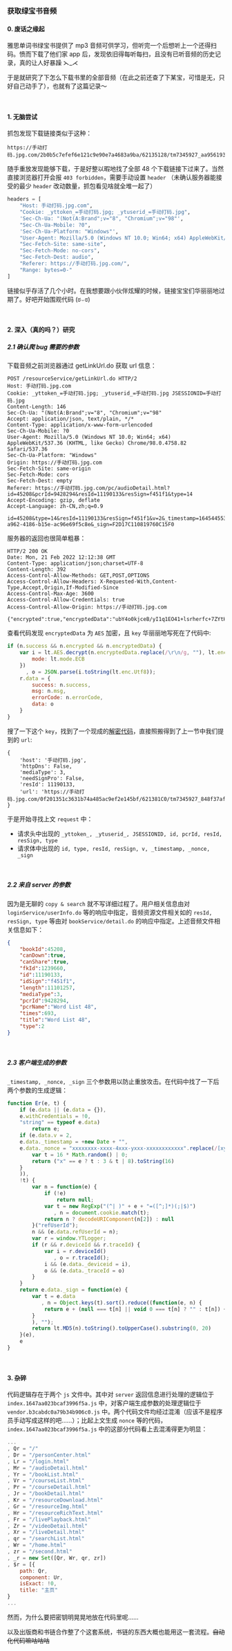 ### 获取绿宝书音频

#### 0. 废话之缘起

雅思单词书绿宝书提供了 mp3 音频可供学习，但听完一个后想听上一个还得扫码。愤而下载了他们家 app 后，发现依旧得每听每扫，且没有已听音频的历史记录，真的让人好暴躁 ⋋_⋌   

于是就研究了下怎么下载书里的全部音频（在此之前还查了下某宝，可惜是无，只好自己动手了），也就有了这篇记录～ 

<br>

#### 1. 无脑尝试

抓包发现下载链接类似于这种：

```shell
https://手动打码.jpg.com/2b0b5c7efef6e121c9e90e7a4683a9ba/62135128/tm7345927_aa95619311af1ab3f8d98cca670abefe52bb2f7a.mp3
```
随手重放发现能够下载，于是好整以暇地找了全部 48 个下载链接下过来了。当然直接浏览器打开会报 `403 forbidden`，需要手动设置 `header` （未确认服务器能接受的最少 `header` 改动数量，抓包看见啥就全堆一起了）

```python
headers = [
    "Host: 手动打码.jpg.com",
    "Cookie: _yttoken_=手动打码.jpg; _ytuserid_=手动打码.jpg",
    'Sec-Ch-Ua: "(Not(A:Brand";v="8", "Chromium";v="98"',
    "Sec-Ch-Ua-Mobile: ?0",
    'Sec-Ch-Ua-Platform: "Windows"',
    "User-Agent: Mozilla/5.0 (Windows NT 10.0; Win64; x64) AppleWebKit/537.36 (KHTML, like Gecko) Chrome/98.0.4758.82 Safari/537.36",
    "Sec-Fetch-Site: same-site",
    "Sec-Fetch-Mode: no-cors",
    "Sec-Fetch-Dest: audio",
    "Referer: https://手动打码.jpg.com/",
    "Range: bytes=0-"
]
```
链接似乎存活了几个小时。在我想要跟小伙伴炫耀的时候，链接宝宝们华丽丽地过期了。好吧开始围观代码 (ಠ⌣ಠ)

<br>

#### 2. 深入（真的吗？）研究

##### 2.1  确认爬 bug 需要的参数

下载音频之前浏览器通过 getLinkUrl.do 获取 url 信息：

```shell
POST /resourceService/getLinkUrl.do HTTP/2
Host: 手动打码.jpg.com
Cookie: _yttoken_=手动打码.jpg; _ytuserid_=手动打码.jpg JSESSIONID=手动打码.jpg
Content-Length: 146
Sec-Ch-Ua: "(Not(A:Brand";v="8", "Chromium";v="98"
Accept: application/json, text/plain, */*
Content-Type: application/x-www-form-urlencoded
Sec-Ch-Ua-Mobile: ?0
User-Agent: Mozilla/5.0 (Windows NT 10.0; Win64; x64) AppleWebKit/537.36 (KHTML, like Gecko) Chrome/98.0.4758.82 Safari/537.36
Sec-Ch-Ua-Platform: "Windows"
Origin: https://手动打码.jpg.com
Sec-Fetch-Site: same-origin
Sec-Fetch-Mode: cors
Sec-Fetch-Dest: empty
Referer: https://手动打码.jpg.com/pc/audioDetail.html?id=45208&pcrId=9428294&resId=11190133&resSign=f451f1&type=14
Accept-Encoding: gzip, deflate
Accept-Language: zh-CN,zh;q=0.9

id=45208&type=14&resId=11190133&resSign=f451f1&v=2&_timestamp=1645445534123&_nonce=3edbeb9e-a962-4186-b15e-ac96e69f5c8e&_sign=F2D17C110819760C15F0
```

服务器的返回也很简单粗暴：

```shell
HTTP/2 200 OK
Date: Mon, 21 Feb 2022 12:12:38 GMT
Content-Type: application/json;charset=UTF-8
Content-Length: 392
Access-Control-Allow-Methods: GET,POST,OPTIONS
Access-Control-Allow-Headers: X-Requested-With,Content-Type,Accept,Origin,If-Modified-Since
Access-Control-Max-Age: 3600
Access-Control-Allow-Credentials: true
Access-Control-Allow-Origin: https://手动打码.jpg.com

{"encrypted":true,"encryptedData":"ubY4o0kjceB/yI1q1EO41+lsrherfc+7ZYtHOnPFdwHdefaai23GLHoMFY8aBNf7JE8JjtMIQrT+\r\noKB85UGwOfpnqrCVkk8nnkpLjQ0j8iwkBidMBIkeE/bzJDDam8f46a5nuhKcGx20zn93nzqh9q6g\r\nBnjyFKxLbG1NmaP5xlmzExj5vaLqlUUwH2r2eqY4c5IPmqyVgewijXZ6UeOcr4AE+/EX6enJBYuY\r\nicl8EvN+5P5Z75XQWdaGylm7EYg1gfCVUdsi7xTHFK4wvU2sWj8u/Nx7akWxpKlFEKlRm3t5zmn7\r\nSoSZU7LM04jQ8Ghp\r\n","success":true}
```

查看代码发现 `encryptedData` 为 `AES` 加密，且 `key` 华丽丽地写死在了代码中:

```javascript
if (n.success && n.encrypted && n.encryptedData) {
    var i = lt.AES.decrypt(n.encryptedData.replace(/\r\n/g, ""), lt.enc.Utf8.parse("Suj4XDDt3jPsH9Jj"), {
        mode: lt.mode.ECB
    })
      , o = JSON.parse(i.toString(lt.enc.Utf8));
    r.data = {
        success: n.success,
        msg: n.msg,
        errorCode: n.errorCode,
        data: o
    }
}
```

搜了一下这个 `key`，找到了一个现成的[解密代码](https://www.52pojie.cn/thread-1424921-1-1.html)，直接照搬得到了上一节中我们提到的 `url`:

```shell
{
    'host': '手动打码.jpg', 
    'httpDns': False, 
    'mediaType': 3, 
    'needSignPro': False, 
    'resId': 11190133, 
    'url': 'https://手动打码.jpg.com/0f201351c3631b74a485ac9ef2e145bf/621381C0/tm7345927_848f37af57d21f3e16a194d18463b2907b491860.mp3'
}
```

于是开始寻找上文 `request` 中：

+ 请求头中出现的 `_yttoken_, _ytuserid_, JSESSIONID, id, pcrId, resId, resSign, type`
+ 请求体中出现的 `id, type, resId, resSign, v, _timestamp, _nonce, _sign`

<br>

##### 2.2 来自 server 的参数

因为是无聊的 `copy & search` 就不写详细过程了。用户相关信息由对 `loginService/userInfo.do` 等的响应中指定，音频资源文件相关如的 `resId, resSign, type` 等由对 `bookService/detail.do` 的响应中指定。上述音频文件相关信息如下：

```json
{
    "bookId":45208,
    "canDown":true,
    "canShare":true,
    "fkId":1239660,
    "id":11190133,
    "idSign":"f451f1",
    "length":11101257,
    "mediaType":3,
    "pcrId":9428294,
    "pcrName":"Word List 48",
    "times":693,
    "title":"Word List 48",
    "type":2
}
```
<br>

##### 2.3 客户端生成的参数

`_timestamp, _nonce, _sign` 三个参数用以防止重放攻击。在代码中找了一下后两个参数的生成逻辑：

```javascript
function Er(e, t) {
    if (e.data || (e.data = {}),
    e.withCredentials = !0,
    "string" == typeof e.data)
        return e;
    if (e.data.v = 2,
    e.data._timestamp = +new Date + "",
    e.data._nonce = "xxxxxxxx-xxxx-4xxx-yxxx-xxxxxxxxxxxx".replace(/[xy]/g, (function(e) {
        var t = 16 * Math.random() | 0;
        return ("x" == e ? t : 3 & t | 8).toString(16)
    }
    )),
    !t) {
        var n = function(e) {
            if (!e)
                return null;
            var t = new RegExp("(^| )" + e + "=([^;]*)(;|$)")
               , n = document.cookie.match(t);
            return n ? decodeURIComponent(n[2]) : null
        }("refUserId");
        n && (e.data.refUserId = n);
        var r = window.YTLogger;
        if (r && r.deviceId && r.traceId) {
            var i = r.deviceId()
               , o = r.traceId();
            i && (e.data._deviceid = i),
            o && (e.data._traceId = o)
        }
    }
    return e.data._sign = function(e) {
        var t = e.data
           , n = Object.keys(t).sort().reduce((function(e, n) {
            return e + (null === t[n] || void 0 === t[n] ? "" : t[n]) + n
        }
        ), "");
        return lt.MD5(n).toString().toUpperCase().substring(0, 20)
    }(e),
    e
}
```

<br>


#### 3. 杂碎

代码逻辑存在于两个 `js` 文件中。其中对 `server` 返回信息进行处理的逻辑位于 `index.1647aa023bcaf3996f5a.js` 中，对客户端生成参数的处理逻辑位于 `vendor.b3cabdc0a79b34b906c0.js` 中。两个代码文件均经过混淆（应该不是程序员手动写成这样的吧……）；比起上文生成 `nonce` 等的代码，`index.1647aa023bcaf3996f5a.js` 中的这部分代码看上去混淆得更为明显：

```javascript
...
, Qr = "/"
, Dr = "/personCenter.html"
, Lr = "/login.html"
, Mr = "/audioDetail.html"
, Yr = "/bookList.html"
, Vr = "/courseList.html"
, Pr = "/courseDetail.html"
, Jr = "/bookDetail.html"
, Kr = "/resourceDownload.html"
, Gr = "/resourceImg.html"
, Hr = "/resourceRichText.html"
, Fr = "/livePlayback.html"
, Zr = "/videoDetail.html"
, Xr = "/liveDetail.html"
, qr = "/searchList.html"
, Wr = "/home.html"
, zr = "/second.html"
, _r = new Set([Qr, Wr, qr, zr])
, $r = [{
    path: Qr,
    component: Ur,
    isExact: !0,
    title: "主页"
}
...
```

然而，为什么要把密钥明晃晃地放在代码里呢……

以及出版商和书链合作整了个这套系统，书链的东西大概也能用这一套流程。~~自动化代码嘛咕咕咕~~

<br>
